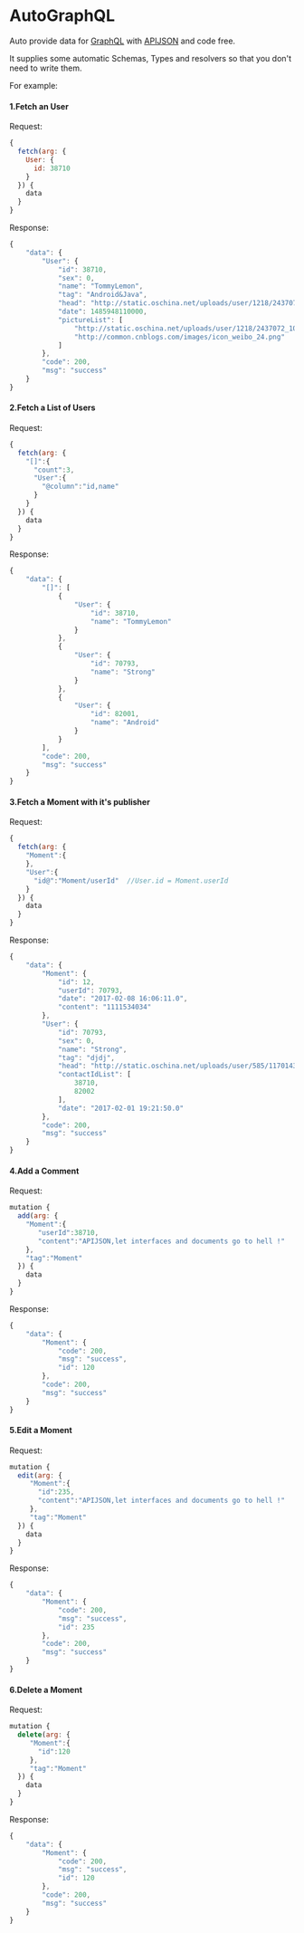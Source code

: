 # AutoGraphQL
Auto provide data for [GraphQL](https://github.com/facebook/graphql) with [APIJSON](https://github.com/TommyLemon/APIJSON) and code free.

It supplies some automatic Schemas, Types and resolvers so that you don't need to write them.

For example:

#### 1.Fetch an User
Request:
```js
{
  fetch(arg: {
    User: {
      id: 38710
    }
  }) {
    data
  }
}
```
Response:
```js
{
    "data": {
        "User": {
            "id": 38710,
            "sex": 0,
            "name": "TommyLemon",
            "tag": "Android&Java",
            "head": "http://static.oschina.net/uploads/user/1218/2437072_100.jpg?t=1461076033000",
            "date": 1485948110000,
            "pictureList": [
                "http://static.oschina.net/uploads/user/1218/2437072_100.jpg?t=1461076033000",
                "http://common.cnblogs.com/images/icon_weibo_24.png"
            ]
        },
        "code": 200,
        "msg": "success"
    }
}
```


#### 2.Fetch a List of Users
Request:
```js
{
  fetch(arg: {
    "[]":{
      "count":3,
      "User":{
        "@column":"id,name"
      }
    }
  }) {
    data
  }
}
```
Response:
```js
{
    "data": {
        "[]": [
            {
                "User": {
                    "id": 38710,
                    "name": "TommyLemon"
                }
            },
            {
                "User": {
                    "id": 70793,
                    "name": "Strong"
                }
            },
            {
                "User": {
                    "id": 82001,
                    "name": "Android"
                }
            }
        ],
        "code": 200,
        "msg": "success"
    }
}
```



#### 3.Fetch a Moment with it's publisher
Request:
```js
{
  fetch(arg: {
    "Moment":{
    },
    "User":{
      "id@":"Moment/userId"  //User.id = Moment.userId
    }
  }) {
    data
  }
}
```
Response:
```js
{
    "data": {
        "Moment": {
            "id": 12,
            "userId": 70793,
            "date": "2017-02-08 16:06:11.0",
            "content": "1111534034"
        },
        "User": {
            "id": 70793,
            "sex": 0,
            "name": "Strong",
            "tag": "djdj",
            "head": "http://static.oschina.net/uploads/user/585/1170143_50.jpg?t=1390226446000",
            "contactIdList": [
                38710,
                82002
            ],
            "date": "2017-02-01 19:21:50.0"
        },
        "code": 200,
        "msg": "success"
    }
}
```

#### 4.Add a Comment
Request:
```js
mutation {
  add(arg: {
    "Moment":{
       "userId":38710,
       "content":"APIJSON,let interfaces and documents go to hell !"
    },
    "tag":"Moment"
  }) {
    data
  }
}
```
Response:
```js
{
    "data": {
        "Moment": {
            "code": 200,
            "msg": "success",
            "id": 120
        },
        "code": 200,
        "msg": "success"
    }
}
```

#### 5.Edit a Moment
Request:
```js
mutation {
  edit(arg: {
     "Moment":{
       "id":235,
       "content":"APIJSON,let interfaces and documents go to hell !"
     },
     "tag":"Moment"
  }) {
    data
  }
}
```
Response:
```js
{
    "data": {
        "Moment": {
            "code": 200,
            "msg": "success",
            "id": 235
        },
        "code": 200,
        "msg": "success"
    }
}
```


#### 6.Delete a Moment
Request:
```js
mutation {
  delete(arg: {
     "Moment":{
       "id":120
     },
     "tag":"Moment"
  }) {
    data
  }
}
```
Response:
```js
{
    "data": {
        "Moment": {
            "code": 200,
            "msg": "success",
            "id": 120
        },
        "code": 200,
        "msg": "success"
    }
}
```
